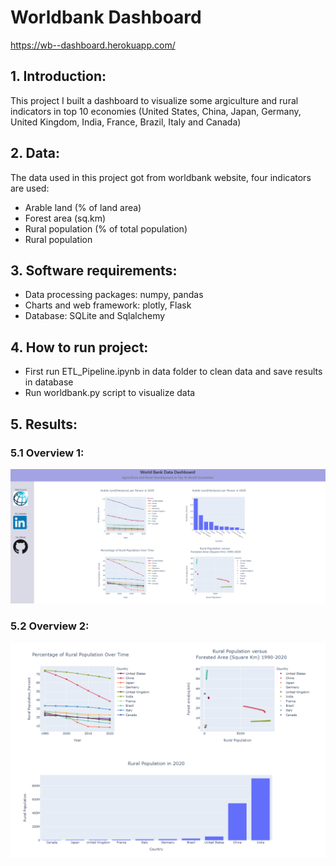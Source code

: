 # Worldbank Dashboard 

https://wb--dashboard.herokuapp.com/

## 1. Introduction:
This project I built a dashboard to visualize some argiculture and rural indicators in top 10 economies (United States, China, Japan, Germany, United Kingdom, India, France, Brazil, Italy and Canada)

## 2. Data:
The data used in this project got from worldbank website, four indicators are used:
- Arable land (% of land area)
- Forest area (sq.km)
- Rural population (% of total population)
- Rural population

## 3. Software requirements:
- Data processing packages: numpy, pandas
- Charts and web framework: plotly, Flask
- Database: SQLite and Sqlalchemy

## 4. How to run project:
- First run ETL_Pipeline.ipynb in data folder to clean data and save results in database
- Run worldbank.py script to visualize data

## 5. Results:
### 5.1 Overview 1:
![Overview 1](https://github.com/KEVIN-VN642/Deploy-worldbank-dashboard/blob/master/static/Overview1.png)

### 5.2 Overview 2:
![Overview 2](https://github.com/KEVIN-VN642/Deploy-worldbank-dashboard/blob/master/static/Overview2.png)

